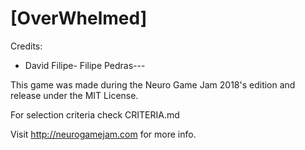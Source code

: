 # [OverWhelmed]

Credits:

- David Filipe- Filipe Pedras---

This game was made during the Neuro Game Jam 2018's edition and release under the MIT License.

For selection criteria check CRITERIA.md


Visit http://neurogamejam.com for more info.


